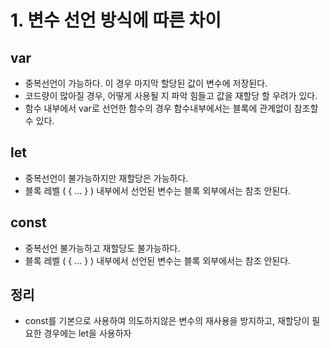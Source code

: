 # 1. 변수 선언 방식에 따른 차이

## var
- 중복선언이 가능하다. 이 경우 마지막 할당된 값이 변수에 저장된다.
- 코드량이 많아질 경우, 어떻게 사용될 지 파악 힘들고 값을 재할당 할 우려가 있다.
- 함수 내부에서 var로 선언한 함수의 경우 함수내부에서는 블록에 관계없이 참조할 수 있다.

## let
- 중복선언이 불가능하지만 재할당은 가능하다.
- 블록 레벨 ( { ... } ) 내부에서 선언된 변수는 블록 외부에서는 참조 안된다.

## const
- 중복선언 불가능하고 재할당도 불가능하다.
- 블록 레벨 ( { ... } ) 내부에서 선언된 변수는 블록 외부에서는 참조 안된다.

## 정리
- const를 기본으로 사용하여 의도하지않은 변수의 재사용을 방지하고, 재할당이 필요한 경우에는 let을 사용하자
